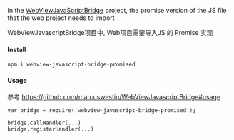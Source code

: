 In the [WebViewJavaScriptBridge](https://github.com/marcuswestin/WebViewJavascriptBridge) project, the promise version of the JS file that the web project needs to import

WebViewJavascriptBridge项目中, Web项目需要导入JS 的 Promise 实现



#### Install
```
npm i webview-javascript-bridge-promised
```

#### Usage

参考
https://github.com/marcuswestin/WebViewJavascriptBridge#usage

```
var bridge = require('webview-javascript-bridge-promised');

bridge.callHandler(...)
bridge.registerHandler(...)
```
